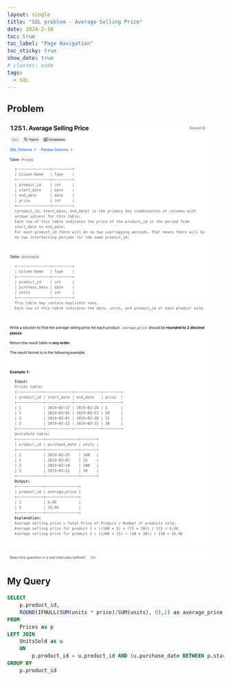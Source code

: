 ```yaml
---
layout: single
title: "SQL problem - Average Selling Price"
date: 2024-2-10
toc: true
toc_label: "Page Navigation"
toc_sticky: true
show_date: true
# classes: wide
tags:
  - SQL
---
```


## Problem

[![problem-1251](/assets/images/2024-02-10_18-03-01-problem-1251.png)](/assets/images/2024-02-10_18-03-01-problem-1251.png)

## My Query

```sql
SELECT
    p.product_id,
    ROUND(IFNULL(SUM(units * price)/SUM(units), 0),2) as average_price
FROM
    Prices as p
LEFT JOIN
    UnitsSold as u
    ON
        p.product_id = u.product_id AND (u.purchase_date BETWEEN p.start_date AND p.end_date)
GROUP BY
    p.product_id
```
